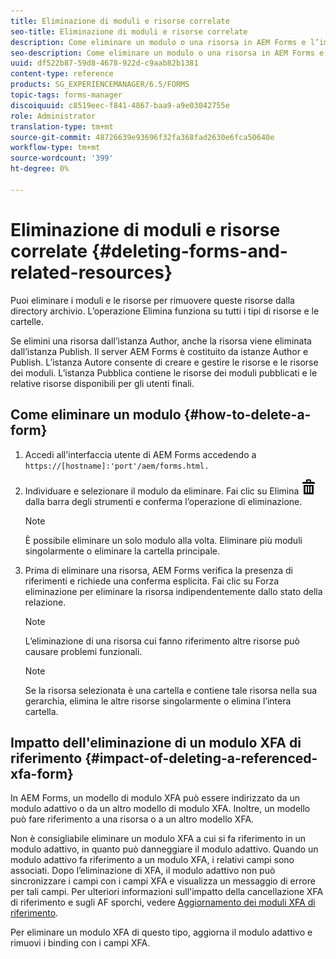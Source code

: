 ```yaml
---
title: Eliminazione di moduli e risorse correlate
seo-title: Eliminazione di moduli e risorse correlate
description: Come eliminare un modulo o una risorsa in AEM Forms e l’impatto sulle risorse di riferimento e di provenienza e sui moduli XFA.
seo-description: Come eliminare un modulo o una risorsa in AEM Forms e l’impatto sulle risorse di riferimento e di provenienza e sui moduli XFA.
uuid: df522b87-59d8-4678-922d-c9aab82b1381
content-type: reference
products: SG_EXPERIENCEMANAGER/6.5/FORMS
topic-tags: forms-manager
discoiquuid: c8519eec-f841-4867-baa9-a9e03042755e
role: Administrator
translation-type: tm+mt
source-git-commit: 48726639e93696f32fa368fad2630e6fca50640e
workflow-type: tm+mt
source-wordcount: '399'
ht-degree: 0%

---
```



# Eliminazione di moduli e risorse correlate {#deleting-forms-and-related-resources}

Puoi eliminare i moduli e le risorse per rimuovere queste risorse dalla directory archivio. L’operazione Elimina funziona su tutti i tipi di risorse e le cartelle.

Se elimini una risorsa dall’istanza Author, anche la risorsa viene eliminata dall’istanza Publish. Il server AEM Forms è costituito da istanze Author e Publish. L’istanza Autore consente di creare e gestire le risorse e le risorse dei moduli. L’istanza Pubblica contiene le risorse dei moduli pubblicati e le relative risorse disponibili per gli utenti finali.

## Come eliminare un modulo {#how-to-delete-a-form}

1. Accedi all&#39;interfaccia utente di AEM Forms accedendo a `https://[hostname]:'port'/aem/forms.html.`
1. Individuare e selezionare il modulo da eliminare. Fai clic su Elimina ![aem6forms_delete2](assets/aem6forms_delete2.png) dalla barra degli strumenti e conferma l’operazione di eliminazione.

   >[!NOTE]
   >
   >È possibile eliminare un solo modulo alla volta. Eliminare più moduli singolarmente o eliminare la cartella principale.

1. Prima di eliminare una risorsa, AEM Forms verifica la presenza di riferimenti e richiede una conferma esplicita. Fai clic su Forza eliminazione per eliminare la risorsa indipendentemente dallo stato della relazione.

   >[!NOTE]
   >
   >L’eliminazione di una risorsa cui fanno riferimento altre risorse può causare problemi funzionali.

   >[!NOTE]
   >
   >Se la risorsa selezionata è una cartella e contiene tale risorsa nella sua gerarchia, elimina le altre risorse singolarmente o elimina l’intera cartella.

## Impatto dell&#39;eliminazione di un modulo XFA di riferimento {#impact-of-deleting-a-referenced-xfa-form}

In AEM Forms, un modello di modulo XFA può essere indirizzato da un modulo adattivo o da un altro modello di modulo XFA. Inoltre, un modello può fare riferimento a una risorsa o a un altro modello XFA.

Non è consigliabile eliminare un modulo XFA a cui si fa riferimento in un modulo adattivo, in quanto può danneggiare il modulo adattivo. Quando un modulo adattivo fa riferimento a un modulo XFA, i relativi campi sono associati. Dopo l’eliminazione di XFA, il modulo adattivo non può sincronizzare i campi con i campi XFA e visualizza un messaggio di errore per tali campi. Per ulteriori informazioni sull&#39;impatto della cancellazione XFA di riferimento e sugli AF sporchi, vedere [Aggiornamento dei moduli XFA di riferimento](/help/forms/using/get-xdp-pdf-documents-aem.md#p-updating-referenced-xfa-forms-p).

Per eliminare un modulo XFA di questo tipo, aggiorna il modulo adattivo e rimuovi i binding con i campi XFA.
